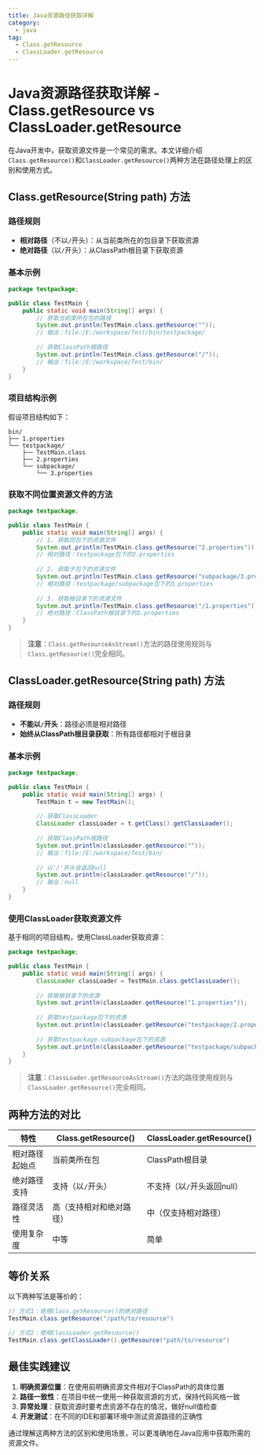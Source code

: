 ```yaml
---
title: Java资源路径获取详解
category:
  - java
tag:
  - Class.getResource
  - ClassLoader.getResource
---
```



# Java资源路径获取详解 - Class.getResource vs ClassLoader.getResource

在Java开发中，获取资源文件是一个常见的需求。本文详细介绍`Class.getResource()`和`ClassLoader.getResource()`两种方法在路径处理上的区别和使用方式。

## Class.getResource(String path) 方法

### 路径规则

- **相对路径**（不以`/`开头）：从当前类所在的包目录下获取资源
- **绝对路径**（以`/`开头）：从ClassPath根目录下获取资源

### 基本示例

```java
package testpackage;

public class TestMain {
    public static void main(String[] args) {
        // 获取当前类所在包的路径
        System.out.println(TestMain.class.getResource(""));
        // 输出：file:/E:/workspace/Test/bin/testpackage/
        
        // 获取ClassPath根路径  
        System.out.println(TestMain.class.getResource("/"));
        // 输出：file:/E:/workspace/Test/bin/
    }
}
```

### 项目结构示例

假设项目结构如下：

```
bin/
├── 1.properties
└── testpackage/
    ├── TestMain.class
    ├── 2.properties
    └── subpackage/
        └── 3.properties
```

### 获取不同位置资源文件的方法

```java
package testpackage;

public class TestMain {
    public static void main(String[] args) {
        // 1. 获取同包下的资源文件
        System.out.println(TestMain.class.getResource("2.properties"));
        // 相对路径：testpackage包下的2.properties
        
        // 2. 获取子包下的资源文件
        System.out.println(TestMain.class.getResource("subpackage/3.properties"));
        // 相对路径：testpackage/subpackage包下的3.properties
        
        // 3. 获取根目录下的资源文件
        System.out.println(TestMain.class.getResource("/1.properties"));
        // 绝对路径：ClassPath根目录下的1.properties
    }
}
```

> **注意**：`Class.getResourceAsStream()`方法的路径使用规则与`Class.getResource()`完全相同。

## ClassLoader.getResource(String path) 方法

### 路径规则

- **不能以`/`开头**：路径必须是相对路径
- **始终从ClassPath根目录获取**：所有路径都相对于根目录

### 基本示例

```java
package testpackage;

public class TestMain {
    public static void main(String[] args) {
        TestMain t = new TestMain();
        
        // 获取ClassLoader
        ClassLoader classLoader = t.getClass().getClassLoader();
        
        // 获取ClassPath根路径
        System.out.println(classLoader.getResource(""));
        // 输出：file:/E:/workspace/Test/bin/
        
        // 以'/'开头会返回null
        System.out.println(classLoader.getResource("/"));
        // 输出：null
    }
}
```

### 使用ClassLoader获取资源文件

基于相同的项目结构，使用ClassLoader获取资源：

```java
package testpackage;

public class TestMain {
    public static void main(String[] args) {
        ClassLoader classLoader = TestMain.class.getClassLoader();
        
        // 获取根目录下的资源
        System.out.println(classLoader.getResource("1.properties"));
        
        // 获取testpackage包下的资源
        System.out.println(classLoader.getResource("testpackage/2.properties"));
        
        // 获取testpackage.subpackage包下的资源
        System.out.println(classLoader.getResource("testpackage/subpackage/3.properties"));
    }
}
```

> **注意**：`ClassLoader.getResourceAsStream()`方法的路径使用规则与`ClassLoader.getResource()`完全相同。

## 两种方法的对比

| 特性 | Class.getResource() | ClassLoader.getResource() |
|------|---------------------|---------------------------|
| 相对路径起始点 | 当前类所在包 | ClassPath根目录 |
| 绝对路径支持 | 支持（以`/`开头） | 不支持（以`/`开头返回null） |
| 路径灵活性 | 高（支持相对和绝对路径） | 中（仅支持相对路径） |
| 使用复杂度 | 中等 | 简单 |

## 等价关系

以下两种写法是等价的：

```java
// 方式1：使用Class.getResource()的绝对路径
TestMain.class.getResource("/path/to/resource")

// 方式2：使用ClassLoader.getResource()
TestMain.class.getClassLoader().getResource("path/to/resource")
```

## 最佳实践建议

1. **明确资源位置**：在使用前明确资源文件相对于ClassPath的具体位置
2. **路径一致性**：在项目中统一使用一种获取资源的方式，保持代码风格一致
3. **异常处理**：获取资源时要考虑资源不存在的情况，做好null值检查
4. **开发测试**：在不同的IDE和部署环境中测试资源路径的正确性

通过理解这两种方法的区别和使用场景，可以更准确地在Java应用中获取所需的资源文件。